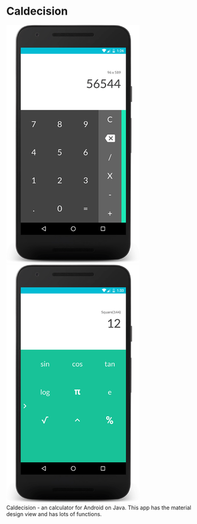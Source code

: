 # Caldecision
<div style="align:center;">
  <img src="photos/photo-1.png" width="350px" />
  <img src="photos/photo-2.png" width="350px" />
</div>
Caldecision - an calculator for Android on Java. This app has the material design view and has lots of functions.
